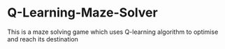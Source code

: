 # Q-Learning-Maze-Solver
This is a maze solving game which uses Q-learning algorithm to optimise and reach its destination
